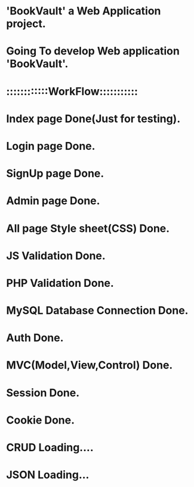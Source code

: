 # 'BookVault' a Web Application project.
# Going To develop Web application 'BookVault'.

# ::::::::::::WorkFlow:::::::::::
# Index page Done(Just for testing).
# Login page Done.
# SignUp page Done.
# Admin page Done.
# All page Style sheet(CSS) Done.
# JS Validation Done.
# PHP Validation Done.
# MySQL Database Connection Done.
# Auth Done.
# MVC(Model,View,Control) Done.
# Session Done.
# Cookie Done.
# CRUD Loading....
# JSON Loading...


